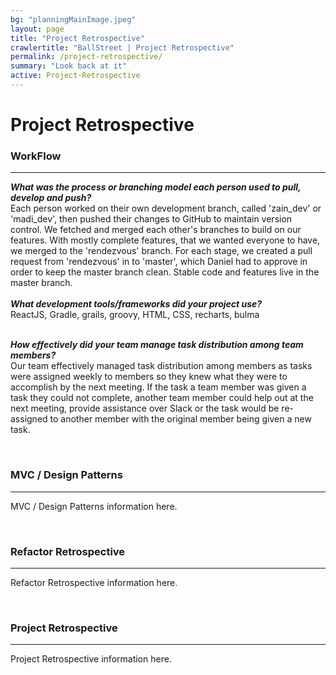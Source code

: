 ```yaml
---
bg: "planningMainImage.jpeg"
layout: page
title: "Project Retrospective"
crawlertitle: "BallStreet | Project Retrospective"
permalink: /project-retrospective/
summary: "Look back at it"
active: Project-Retrospective
---
```

# Project Retrospective

<h3> WorkFlow </h3>
<hr>
<p> <b><i>What was the process or branching model each person used to pull, develop and push? </i></b>
<br>
Each person worked on their own development branch, called 'zain_dev' or 'madi_dev', then pushed their changes to GitHub to maintain version control. We fetched and merged each other's branches to build on our features. With mostly complete features, that we wanted everyone to have, we merged to the 'rendezvous' branch. For each stage, we created a pull request from 'rendezvous' in to 'master', which Daniel had to approve in order to keep the master branch clean. Stable code and features live in the master branch.
<br><br>
<b><i>What development tools/frameworks did your project use?</i></b>
<br>
ReactJS, Gradle, grails, groovy, HTML, CSS, recharts, bulma 
<br><br>

<b><i>How effectively did your team manage task distribution among team members?</i></b>
<br>
Our team effectively managed task distribution among members as tasks were assigned weekly to members so they knew what they were to accomplish by the next meeting. If the task a team member was given a task they could not complete, another team member could help out at the next meeting, provide assistance over Slack or the task would be re-assigned to another member with the original member being given a new task.
</p>

<br>

<h3> MVC / Design Patterns </h3>
<hr>
<p>  MVC / Design Patterns information here. </p>

<br>

<h3> Refactor Retrospective </h3>
<hr>
<p>  Refactor Retrospective information here. </p>

<br>


<h3> Project Retrospective </h3>
<hr>
<p>  Project Retrospective information here. </p>

<br>

